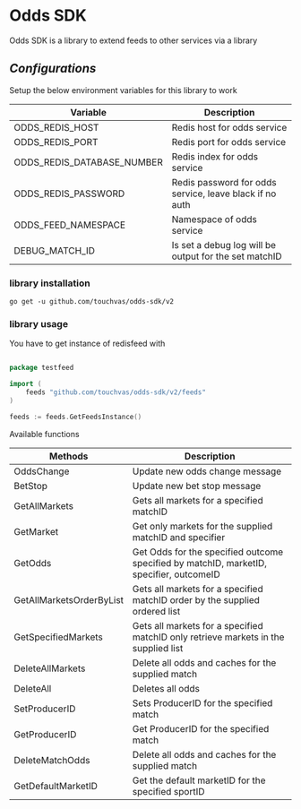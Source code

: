# Odds SDK

Odds SDK is a library to extend feeds to other services via a library

## _Configurations_

Setup the below environment variables for this library to work

| Variable                   | Description                                             |
|----------------------------|---------------------------------------------------------|
| ODDS_REDIS_HOST            | Redis host for odds service                             |
| ODDS_REDIS_PORT            | Redis port for odds service                             |
| ODDS_REDIS_DATABASE_NUMBER | Redis index for odds service                            |
| ODDS_REDIS_PASSWORD        | Redis password for odds service, leave black if no auth |
| ODDS_FEED_NAMESPACE        | Namespace of odds service                               |
| DEBUG_MATCH_ID             | Is set a debug log will be output for the set matchID   |

### library installation

```shell
go get -u github.com/touchvas/odds-sdk/v2
```

### library usage
You have to get instance of redisfeed with

```go

package testfeed

import (
	feeds "github.com/touchvas/odds-sdk/v2/feeds"
)

feeds := feeds.GetFeedsInstance()

```

Available functions

| Methods                  | Description                                                                             |
|--------------------------|-----------------------------------------------------------------------------------------|
| OddsChange               | Update new odds change message                                                          |
| BetStop                  | Update new bet stop message                                                             |
| GetAllMarkets            | Gets all markets for a specified matchID                                                |
| GetMarket                | Get only markets for the supplied matchID and specifier                                 |
| GetOdds                  | Get Odds for the specified outcome specified by matchID, marketID, specifier, outcomeID |
| GetAllMarketsOrderByList | Gets all markets for a specified matchID order by the supplied ordered list             |
| GetSpecifiedMarkets      | Gets all markets for a specified matchID only retrieve markets in the supplied list     |
| DeleteAllMarkets         | Delete all odds and caches for the supplied match                                       |
| DeleteAll                | Deletes all odds                                                                        |
| SetProducerID            | Sets ProducerID for the specified match                                                 |
| GetProducerID            | Get ProducerID for the specified match                                                  |
| DeleteMatchOdds          | Delete all odds and caches for the supplied match                                       |
| GetDefaultMarketID       | Get the default marketID for the specified sportID                                      |
